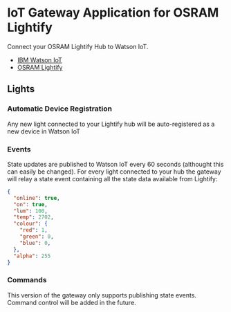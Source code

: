 # IoT Gateway Application for OSRAM Lightify

Connect your OSRAM Lightify Hub to Watson IoT.

- [IBM Watson IoT](https://internetofthings.ibmcloud.com)
- [OSRAM Lightify](https://www.osram.com/lightify)

## Lights

### Automatic Device Registration

Any new light connected to your Lightify hub will be auto-registered as a new device in Watson IoT

### Events

State updates are published to Watson IoT every 60 seconds (althought this can easily be changed).  For every light connected to your hub the 
gateway will relay a state event containing all the state data available from Lightify:

 
```json
{
  "online": true,
  "on": true,
  "lum": 100,
  "temp": 2702,
  "colour": {
    "red": 1,
    "green": 0,
    "blue": 0,
  },
  "alpha": 255
}
```

### Commands

This version of the gateway only supports publishing state events.  Command control will be added in the future.
